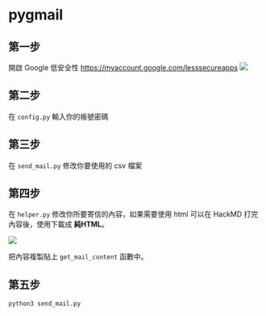 # pygmail

## 第一步

開啟 Google 低安全性 https://myaccount.google.com/lesssecureapps
![](https://i.imgur.com/nN5MqgO.png)


## 第二步

在 `config.py` 輸入你的帳號密碼

## 第三步

在 `send_mail.py` 修改你要使用的 csv 檔案

## 第四步

在 `helper.py` 修改你所要寄信的內容，如果需要使用 html 可以在 HackMD 打完內容後，使用下載成 **純HTML**。

![](https://i.imgur.com/DPtOJOS.png)

把內容複製貼上 `get_mail_content` 函數中。

## 第五步

```python
python3 send_mail.py
```

